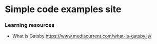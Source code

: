 # Simple code examples site

### Learning resources
- What is Gatsby https://www.mediacurrent.com/what-is-gatsby.js/
